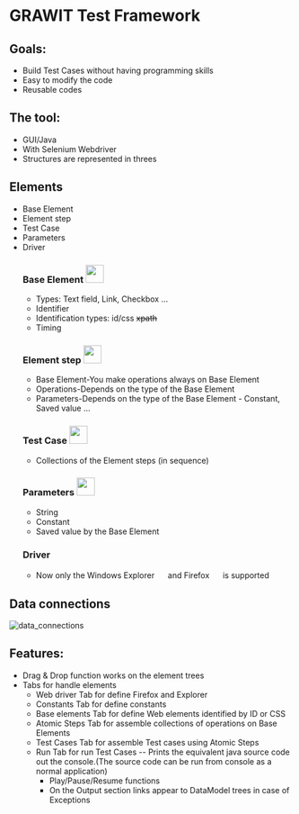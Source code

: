 # GRAWIT Test Framework

## Goals:
- Build Test Cases without having programming skills
- Easy  to modify the code
- Reusable codes

## The tool:
- GUI/Java
- With Selenium Webdriver
- Structures are represented in threes
## Elements
- Base Element
- Element step
- Test Case
- Parameters
- Driver 
  ### Base Element <img src="https://raw.githubusercontent.com/dallaszkorben/java-hu.akoel.grawit/master/wiki/baseelement.png" width="32" height="32">
  - Types: Text field, Link, Checkbox ...
  - Identifier
  - Identification types: id/css ~~xpath~~
  - Timing
  ### Element step  <img src="https://raw.githubusercontent.com/dallaszkorben/java-hu.akoel.grawit/master/wiki/baseelement.png" width="32" height="32">
  - Base Element-You make operations always on Base Element
  - Operations-Depends on the type of the Base Element
  - Parameters-Depends on the type of the Base Element - Constant, Saved value ...
  ### Test Case <img src="https://raw.githubusercontent.com/dallaszkorben/java-hu.akoel.grawit/master/wiki/testcase.png" width="32" height="32">
  - Collections of the Element steps (in sequence)
  ### Parameters  <img src="https://raw.githubusercontent.com/dallaszkorben/java-hu.akoel.grawit/master/wiki/constant.png" width="32" height="32">
  - String
  - Constant
  - Saved value by the Base Element
  ### Driver
	- Now only the Windows Explorer 
	<img src="https://raw.githubusercontent.com/dallaszkorben/java-hu.akoel.grawit/master/wiki/explorer.png" width="16" height="16"> and Firefox <img src="https://raw.githubusercontent.com/dallaszkorben/java-hu.akoel.grawit/master/wiki/firefox.png" width="16" height="16"> is supported
	

## Data connections

![data_connections](https://raw.githubusercontent.com/dallaszkorben/java-hu.akoel.grawit/master/wiki/dataconnections.png)

## Features:
- Drag & Drop function works on the element trees
- Tabs for handle elements
  - Web driver Tab for define Firefox and Explorer
  - Constants Tab for define constants
  - Base elements Tab for define Web elements identified by ID or CSS
  - Atomic Steps Tab for assemble collections of operations on Base Elements
  - Test Cases Tab for assemble Test cases using Atomic Steps
  - Run Tab for run Test Cases
    -- Prints the equivalent java source code out the console.(The source code can be run from console as a normal application)
    - Play/Pause/Resume functions
    - On the Output section links appear to DataModel trees in case of Exceptions
 

